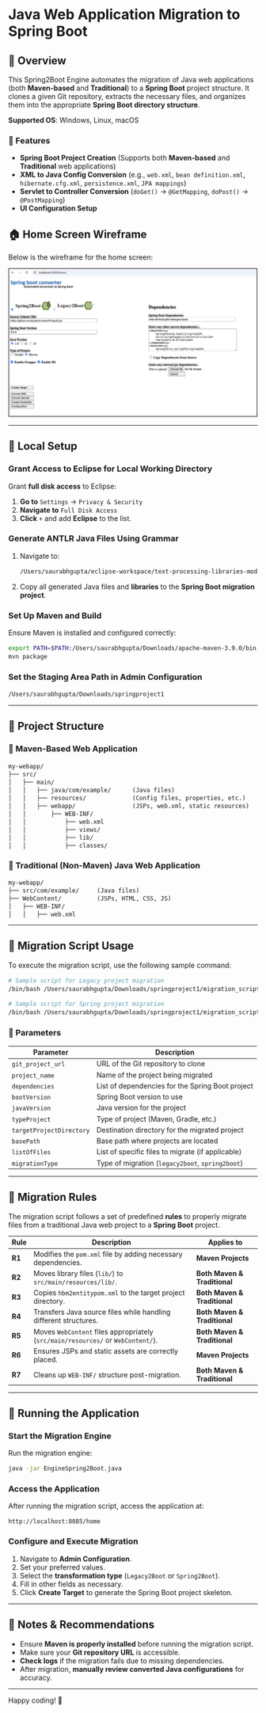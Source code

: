 # Java Web Application Migration to Spring Boot

## 📌 Overview

This Spring2Boot Engine automates the migration of Java web applications (both **Maven-based** and **Traditional**) to a **Spring Boot** project structure. It clones a given Git repository, extracts the necessary files, and organizes them into the appropriate **Spring Boot directory structure**.

**Supported OS**: Windows, Linux, macOS

### 🚀 Features

- **Spring Boot Project Creation** (Supports both **Maven-based** and **Traditional** web applications)
- **XML to Java Config Conversion** (e.g., `web.xml`, `bean definition.xml`, `hibernate.cfg.xml`, `persistence.xml`, `JPA mappings`)
- **Servlet to Controller Conversion** (`doGet()` → `@GetMapping`, `doPost()` → `@PostMapping`)
- **UI Configuration Setup**

## 🏠 Home Screen Wireframe

Below is the wireframe for the home screen:

![Home Screen Wireframe](home.png)

---

## 📂 Local Setup

### Grant Access to Eclipse for Local Working Directory

Grant **full disk access** to Eclipse:

1. **Go to** `Settings` → `Privacy & Security`
2. **Navigate to** `Full Disk Access`
3. **Click** `+` and add **Eclipse** to the list.


### Generate ANTLR Java Files Using Grammar

1. Navigate to:
   ```sh
   /Users/saurabhgupta/eclipse-workspace/text-processing-libraries-modules
   ```
2. Copy all generated Java files and **libraries** to the **Spring Boot migration project**.

### Set Up Maven and Build

Ensure Maven is installed and configured correctly:

```sh
export PATH=$PATH:/Users/saurabhgupta/Downloads/apache-maven-3.9.0/bin
mvn package
```

### Set the Staging Area Path in Admin Configuration

```sh
/Users/saurabhgupta/Downloads/springproject1
```

---

## 📁 Project Structure

### 📌 Maven-Based Web Application

```
my-webapp/
├── src/
│   ├── main/
│   │   ├── java/com/example/      (Java files)
│   │   ├── resources/             (Config files, properties, etc.)
│   │   ├── webapp/                (JSPs, web.xml, static resources)
│   │       ├── WEB-INF/
│   │           ├── web.xml
│   │           ├── views/
│   │           ├── lib/
│   │           ├── classes/
```

### 📌 Traditional (Non-Maven) Java Web Application

```
my-webapp/
├── src/com/example/     (Java files)
├── WebContent/          (JSPs, HTML, CSS, JS)
│   ├── WEB-INF/
│   │   ├── web.xml
```

---

## 🚀 Migration Script Usage

To execute the migration script, use the following sample command:

```sh
# Sample script for Legacy project migration
/bin/bash /Users/saurabhgupta/Downloads/springproject1/migration_script.sh https://github.com/Safnaj/Java-Web-Application.git Java-Web-Application "web,devtools,jdbc,data-jpa,mysql" 3.4.2 1.8 maven-project my-project /Users/saurabhgupta/Downloads/springproject1/ null hbm2entitypom.xml legacy2boot
```

```sh
# Sample script for Spring project migration
/bin/bash /Users/saurabhgupta/Downloads/springproject1/migration_script.sh https://github.com/projects-demo/Project5.git Project5 "web,devtools,jdbc,data-jpa,mysql" 3.4.2 1.8 maven-project my-project /Users/saurabhgupta/Downloads/springproject1/ null hbm2entitypom.xml spring2boot
```

### 📌 Parameters

| **Parameter**            | **Description**                                       |
|-------------------------|-----------------------------------------------------|
| `git_project_url`       | URL of the Git repository to clone                    | 
| `project_name`          | Name of the project being migrated                    |
| `dependencies`          | List of dependencies for the Spring Boot project      |
| `bootVersion`          | Spring Boot version to use                            |
| `javaVersion`          | Java version for the project                          |
| `typeProject`          | Type of project (Maven, Gradle, etc.)                 |
| `targetProjectDirectory` | Destination directory for the migrated project        |
| `basePath`             | Base path where projects are located                   |
| `listOfFiles`          | List of specific files to migrate (if applicable)      |
| `migrationType`        | Type of migration (`legacy2boot`, `spring2boot`)       |

---

## 📜 Migration Rules

The migration script follows a set of predefined **rules** to properly migrate files from a traditional Java web project to a **Spring Boot** project.

| Rule  | Description  | Applies to |
|-------|-------------|------------|
| **R1** | Modifies the `pom.xml` file by adding necessary dependencies. | **Maven Projects** |
| **R2** | Moves library files (`lib/`) to `src/main/resources/lib/`. | **Both Maven & Traditional** |
| **R3** | Copies `hbm2entitypom.xml` to the target project directory. | **Both Maven & Traditional** |
| **R4** | Transfers Java source files while handling different structures. | **Both Maven & Traditional** |
| **R5** | Moves `WebContent` files appropriately (`src/main/resources/` or `WebContent/`). | **Both Maven & Traditional** |
| **R6** | Ensures JSPs and static assets are correctly placed. | **Maven Projects** |
| **R7** | Cleans up `WEB-INF/` structure post-migration. | **Both Maven & Traditional** |

---

## 🚀 Running the Application

### Start the Migration Engine

Run the migration engine:

```sh
java -jar EngineSpring2Boot.java
```

### Access the Application

After running the migration script, access the application at:

```
http://localhost:8085/home
```

### Configure and Execute Migration

1. Navigate to **Admin Configuration**.
2. Set your preferred values.
3. Select the **transformation type** (`Legacy2Boot` or `Spring2Boot`).
4. Fill in other fields as necessary.
5. Click **Create Target** to generate the Spring Boot project skeleton.

---

## 📌 Notes & Recommendations

- Ensure **Maven is properly installed** before running the migration script.
- Make sure your **Git repository URL** is accessible.
- **Check logs** if the migration fails due to missing dependencies.
- After migration, **manually review converted Java configurations** for accuracy.

---


Happy coding! 🚀
